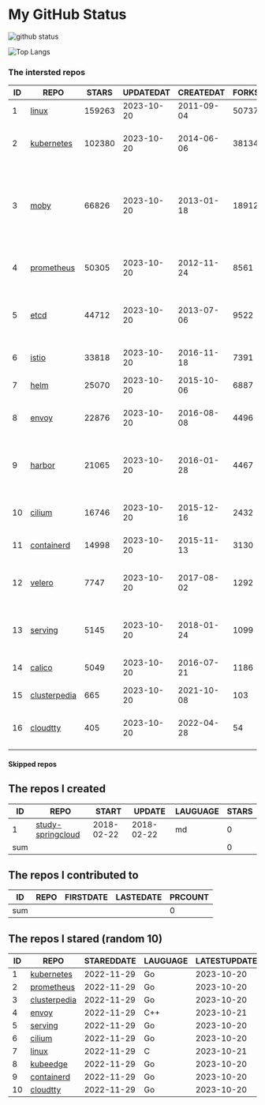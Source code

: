 # My GitHub Status

<img src="https://github-readme-stats-1.yihong0618.vercel.app/api?username=daoqingniu&show_icons=true&&&hide_title=true&count_private=true" alt="github status" />

![Top Langs](https://github-readme-stats-1.yihong0618.vercel.app/api/top-langs/?username=daoqingniu&layout=compact)

<!--START_SECTION:github_repos-->
### The intersted repos
| ID |                              REPO                               | STARS  | UPDATEDAT  | CREATEDAT  | FORKSCOUNT |                                                DESCRIPTIONS                                                |
|----|-----------------------------------------------------------------|--------|------------|------------|------------|------------------------------------------------------------------------------------------------------------|
|  1 | [linux](https://github.com/torvalds/linux)                      | 159263 | 2023-10-20 | 2011-09-04 |      50737 | Linux kernel source tree                                                                                   |
|  2 | [kubernetes](https://github.com/kubernetes/kubernetes)          | 102380 | 2023-10-20 | 2014-06-06 |      38134 | Production-Grade Container Scheduling and Management                                                       |
|  3 | [moby](https://github.com/moby/moby)                            |  66826 | 2023-10-20 | 2013-01-18 |      18912 | The Moby Project - a collaborative project for the container ecosystem to assemble container-based systems |
|  4 | [prometheus](https://github.com/prometheus/prometheus)          |  50305 | 2023-10-20 | 2012-11-24 |       8561 | The Prometheus monitoring system and time series database.                                                 |
|  5 | [etcd](https://github.com/etcd-io/etcd)                         |  44712 | 2023-10-20 | 2013-07-06 |       9522 | Distributed reliable key-value store for the most critical data of a distributed system                    |
|  6 | [istio](https://github.com/istio/istio)                         |  33818 | 2023-10-20 | 2016-11-18 |       7391 | Connect, secure, control, and observe services.                                                            |
|  7 | [helm](https://github.com/helm/helm)                            |  25070 | 2023-10-20 | 2015-10-06 |       6887 | The Kubernetes Package Manager                                                                             |
|  8 | [envoy](https://github.com/envoyproxy/envoy)                    |  22876 | 2023-10-20 | 2016-08-08 |       4496 | Cloud-native high-performance edge/middle/service proxy                                                    |
|  9 | [harbor](https://github.com/goharbor/harbor)                    |  21065 | 2023-10-20 | 2016-01-28 |       4467 | An open source trusted cloud native registry project that stores, signs, and scans content.                |
| 10 | [cilium](https://github.com/cilium/cilium)                      |  16746 | 2023-10-20 | 2015-12-16 |       2432 | eBPF-based Networking, Security, and Observability                                                         |
| 11 | [containerd](https://github.com/containerd/containerd)          |  14998 | 2023-10-20 | 2015-11-13 |       3130 | An open and reliable container runtime                                                                     |
| 12 | [velero](https://github.com/vmware-tanzu/velero)                |   7747 | 2023-10-20 | 2017-08-02 |       1292 | Backup and migrate Kubernetes applications and their persistent volumes                                    |
| 13 | [serving](https://github.com/knative/serving)                   |   5145 | 2023-10-20 | 2018-01-24 |       1099 | Kubernetes-based, scale-to-zero, request-driven compute                                                    |
| 14 | [calico](https://github.com/projectcalico/calico)               |   5049 | 2023-10-20 | 2016-07-21 |       1186 | Cloud native networking and network security                                                               |
| 15 | [clusterpedia](https://github.com/clusterpedia-io/clusterpedia) |    665 | 2023-10-20 | 2021-10-08 |        103 | The Encyclopedia of Kubernetes clusters                                                                    |
| 16 | [cloudtty](https://github.com/cloudtty/cloudtty)                |    405 | 2023-10-20 | 2022-04-28 |         54 | A Friendly Kubernetes CloudShell (Web Terminal) !                                                          |



#### Skipped repos
<!--END_SECTION:github_repos-->

<!--START_SECTION:my_github-->
## The repos I created
| ID  |                                 REPO                                 |   START    |   UPDATE   | LAUGUAGE | STARS |
|-----|----------------------------------------------------------------------|------------|------------|----------|-------|
|   1 | [study-springcloud](https://github.com/daoqingniu/study-springcloud) | 2018-02-22 | 2018-02-22 | md       |     0 |
| sum |                                                                      |            |            |          |     0 |

## The repos I contributed to
| ID  | REPO | FIRSTDATE | LASTEDATE | PRCOUNT |
|-----|------|-----------|-----------|---------|
| sum |      |           |           |       0 |

## The repos I stared (random 10)
| ID |                              REPO                               | STAREDDATE | LAUGUAGE | LATESTUPDATE |
|----|-----------------------------------------------------------------|------------|----------|--------------|
|  1 | [kubernetes](https://github.com/kubernetes/kubernetes)          | 2022-11-29 | Go       | 2023-10-20   |
|  2 | [prometheus](https://github.com/prometheus/prometheus)          | 2022-11-29 | Go       | 2023-10-20   |
|  3 | [clusterpedia](https://github.com/clusterpedia-io/clusterpedia) | 2022-11-29 | Go       | 2023-10-20   |
|  4 | [envoy](https://github.com/envoyproxy/envoy)                    | 2022-11-29 | C++      | 2023-10-21   |
|  5 | [serving](https://github.com/knative/serving)                   | 2022-11-29 | Go       | 2023-10-20   |
|  6 | [cilium](https://github.com/cilium/cilium)                      | 2022-11-29 | Go       | 2023-10-20   |
|  7 | [linux](https://github.com/torvalds/linux)                      | 2022-11-29 | C        | 2023-10-21   |
|  8 | [kubeedge](https://github.com/kubeedge/kubeedge)                | 2022-11-29 | Go       | 2023-10-20   |
|  9 | [containerd](https://github.com/containerd/containerd)          | 2022-11-29 | Go       | 2023-10-20   |
| 10 | [cloudtty](https://github.com/cloudtty/cloudtty)                | 2022-11-29 | Go       | 2023-10-20   |

<!--END_SECTION:my_github-->
